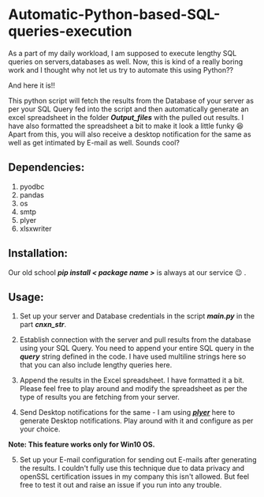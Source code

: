 # Automatic-Python-based-SQL-queries-execution

As a part of my daily workload, I am supposed to execute lengthy SQL queries on servers,databases as well. Now, this is kind of a really boring work and I thought why not let us try to automate this using Python?? 

And here it is!!

This python script will fetch the results from the Database of your server as per your SQL Query fed into the script and then automatically generate an excel spreadsheet in the folder ***Output_files*** with the pulled out results. I have also formatted the spreadsheet a bit to make it look a little funky :laughing: 
Apart from this, you will also receive a desktop notification for the same as well as get intimated by E-mail as well. Sounds cool?

## Dependencies:
1. pyodbc
2. pandas
3. os
4. smtp
5. plyer
6. xlsxwriter

## Installation: 
Our old school ***pip install < package name >*** is always at our service :wink: .

## Usage:
1. Set up your server and Database credentials in the script ***main.py*** in the part ***cnxn_str***.

2. Establish connection with the server and pull results from the database using your SQL Query. You need to append your entire SQL query in the ***query*** string defined in the code. I have used multiline strings here so that you can also include lengthy queries here.

3. Append the results in the Excel spreadsheet. I have formatted it a bit. Please feel free to play around and modify the spreadsheet as per the type of results you are fetching from your server.

4. Send Desktop notifications for the same - I am using [***plyer***](https://plyer.readthedocs.io/en/latest/) here to generate Desktop notifications. Play around with it and configure as per your choice.

**Note: This feature works only for Win10 OS.** 

5. Set up your E-mail configuration for sending out E-mails after generating the results. I couldn't fully use this technique due to data privacy and openSSL certification issues in my company this isn't allowed. But feel free to test it out and raise an issue if you run into any trouble.

